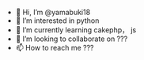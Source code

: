 - 👋 Hi, I’m @yamabuki18
- 👀 I’m interested in python
- 🌱 I’m currently learning cakephp， js
- 💞️ I’m looking to collaborate on ???
- 📫 How to reach me ???

<!---
yamabuki18/yamabuki18 is a ✨ special ✨ repository because its `README.md` (this file) appears on your GitHub profile.
You can click the Preview link to take a look at your changes.
--->
